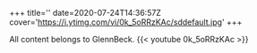 +++
title=''
date=2020-07-24T14:36:57Z
cover='https://i.ytimg.com/vi/0k_5oRRzKAc/sddefault.jpg'
+++

All content belongs to GlennBeck.
{{< youtube 0k_5oRRzKAc >}}
